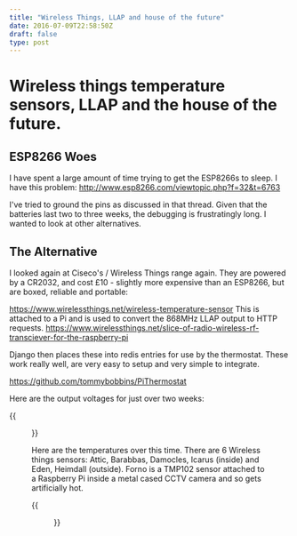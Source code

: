 ```yaml
---
title: "Wireless Things, LLAP and house of the future"
date: 2016-07-09T22:58:50Z
draft: false
type: post
---
```


# Wireless things temperature sensors, LLAP and the house of the future.

## ESP8266 Woes

I have spent a large amount of time trying to get the ESP8266s to sleep. I have this problem:
http://www.esp8266.com/viewtopic.php?f=32&t=6763

I've tried to ground the pins as discussed in that thread. Given that the batteries last two to three weeks, the debugging is frustratingly long. I wanted to look at other alternatives.

## The Alternative

I looked again at Ciseco's / Wireless Things range again. They are powered by a CR2032, and cost £10 - slightly more expensive than an ESP8266, but are boxed, reliable and portable:

https://www.wirelessthings.net/wireless-temperature-sensor
This is attached to a Pi and is used to convert the 868MHz LLAP output to HTTP requests.
https://www.wirelessthings.net/slice-of-radio-wireless-rf-transciever-for-the-raspberry-pi

Django then places these into redis entries for use by the thermostat. These work really well, are very easy to setup and very simple to integrate.

https://github.com/tommybobbins/PiThermostat

Here are the output voltages for just over two weeks:

{{<figure src="/media/blog/voltages_2weeks.png" title="Voltages over two weeks" >}}

Here are the temperatures over this time. There are 6 Wireless things sensors: Attic, Barabbas, Damocles, Icarus (inside) and Eden, Heimdall (outside). Forno is a TMP102 sensor attached to a Raspberry Pi inside a metal cased CCTV camera and so gets artificially hot.

{{<figure src="/media/blog/thermostat_2weeks.png" title="Temperature sensor output" >}}
